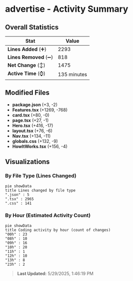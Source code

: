 # advertise - Activity Summary 

## Overall Statistics

| Stat                   | Value                                                             |
| ---------------------- | ----------------------------------------------------------------- |
| **Lines Added** (➕)   | 2293                                          |
| **Lines Removed** (➖) | 818                                        |
| **Net Change** (↕)    | 1475                |
| **Active Time** (⌚)   | 135 minutes |


## Modified Files
- **package.json** (+3, -2)
- **Features.tsx** (+1269, -768)
- **card.tsx** (+80, -0)
- **page.tsx** (+27, -1)
- **Hero.tsx** (+416, -17)
- **layout.tsx** (+76, -6)
- **Nav.tsx** (+134, -11)
- **globals.css** (+132, -9)
- **HowItWorks.tsx** (+156, -4)

## Visualizations

### By File Type (Lines Changed)

```mermaid
pie showData
title Lines changed by file type
".json" : 5
".tsx" : 2965
".css" : 141
```

### By Hour (Estimated Activity Count)

```mermaid
pie showData
title Coding activity by hour (count of changes)
"00h" : 23
"08h" : 10
"09h" : 16
"10h" : 20
"11h" : 1
"12h" : 10
"13h" : 8
"23h" : 2
```


> **Last Updated:** 5/29/2025, 1:46:19 PM
